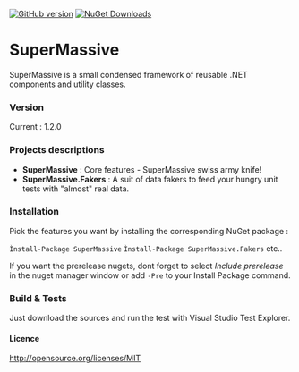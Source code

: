[![GitHub version](https://badge.fury.io/gh/PulsarBlow%2Fsupermassive.svg)](http://badge.fury.io/gh/PulsarBlow%2Fsupermassive) [![NuGet Downloads](https://img.shields.io/nuget/dt/SuperMassive.svg)](https://www.nuget.org/packages/supermassive)

# SuperMassive

SuperMassive is a small condensed framework of reusable .NET components and utility classes.

### Version

Current : 1.2.0

### Projects descriptions

* **SuperMassive** : Core features - SuperMassive swiss army knife!
* **SuperMassive.Fakers** : A suit of data fakers to feed your hungry unit tests with "almost" real data.

### Installation

Pick the features you want by installing the corresponding NuGet package :


```Ìnstall-Package SuperMassive```
```Ìnstall-Package SuperMassive.Fakers```
etc..

If you want the prerelease nugets, dont forget to select *Include prerelease* in the nuget manager window or add ```-Pre``` to your Install Package command.

### Build & Tests

Just download the sources and run the test with Visual Studio Test Explorer.


#### Licence

http://opensource.org/licenses/MIT
